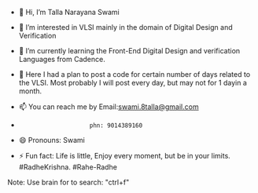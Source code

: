 - 👋 Hi, I’m Talla Narayana Swami
- 👀 I’m interested in VLSI mainly in the domain of Digital Design and Verification
- 🌱 I’m currently learning the Front-End Digital Design and verification Languages from Cadence.
- 💞️ Here I had a plan to post a code for certain number of days related to the VLSI.
   Most probably I will post every day, but may not for 1 dayin a month.

- 📫 You can reach me by Email:swami.8talla@gmail.com
-                         phn: 9014389160
- 😄 Pronouns: Swami
- ⚡ Fun fact: Life is little, Enjoy every moment, but be in your limits.
      #RadheKrishna.   #Rahe-Radhe
<!---
t-swami/t-swami is a ✨ special ✨ repository because its `README.md` (this file) appears on your GitHub profile.
You can click the Preview link to take a look at your changes.
--->

Note: Use brain for to search: "ctrl+f"
